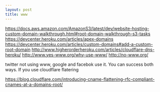 ```yaml
---
layout: post
title: www
---
```


https://docs.aws.amazon.com/AmazonS3/latest/dev/website-hosting-custom-domain-walkthrough.html#root-domain-walkthrough-s3-tasks
https://devcenter.heroku.com/articles/apex-domains
https://devcenter.heroku.com/articles/custom-domains#add-a-custom-root-domain
http://www.higherorderheroku.com/articles/cloudflare-dns-heroku/
http://www.yes-www.org/why-use-www/
http://no-www.org/

twitter not using www, google and facebok use it. You can success both ways.
If you use cloudflare flatering

https://blog.cloudflare.com/introducing-cname-flattening-rfc-compliant-cnames-at-a-domains-root/

